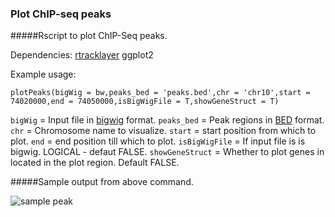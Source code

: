 ### Plot ChIP-seq peaks

#####Rscript to plot ChIP-Seq peaks. 

Dependencies: 
[rtracklayer](http://www.bioconductor.org/packages/release/bioc/html/rtracklayer.html)
ggplot2

Example usage: 

```source("plot_chipPeaks.R")
plotPeaks(bigWig = bw,peaks_bed = 'peaks.bed',chr = 'chr10',start = 74020000,end = 74050000,isBigWigFile = T,showGeneStruct = T)
```

`bigWig` = Input file in [bigwig](https://genome.ucsc.edu/goldenPath/help/bigWig.html) format.
`peaks_bed` = Peak regions in [BED](https://genome.ucsc.edu/FAQ/FAQformat.html#format1) format.
`chr` = Chromosome name to visualize.
`start` = start position from which to plot.
`end` = end position till which to plot.
`isBigWigFile` = If input file is is bigwig. LOGICAL - defaut FALSE.
`showGeneStruct` = Whether to plot genes in located in the plot region. Default FALSE.

#####Sample output from above command.


![sample peak](https://github.com/PoisonAlien/Plot_chipPeaks/blob/master/Rplot01.png)

